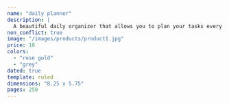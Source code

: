 ```yaml
---
name: "daily planner"
description: |
  A beautiful daily organizer that allows you to plan your tasks every day.
non_conflict: true
image: "/images/products/product1.jpg"
price: 10
colors:
  - "rose gold"
  - "grey"
dated: true
template: ruled
dimensions: "8.25 x 5.75"
pages: 250
---
```

